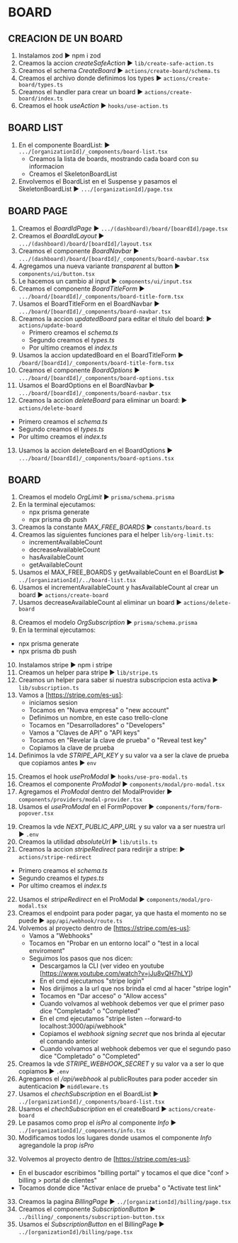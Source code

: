 # BOARD
## CREACION DE UN BOARD
1. Instalamos zod ► npm i zod
2. Creamos la accion *createSafeAction* ► `lib/create-safe-action.ts`
3. Creamos el schema *CreateBoard* ► `actions/create-board/schema.ts`
4. Creamos el archivo donde definimos los types ► `actions/create-board/types.ts`
5. Creamos el handler para crear un board ► `actions/create-board/index.ts`
6. Creamos el hook *useAction* ► `hooks/use-action.ts`

## BOARD LIST
1. En el componente BoardList: ► `.../[organizationId]/_components/board-list.tsx`
   - Creamos la lista de boards, mostrando cada board con su informacion
   - Creamos el SkeletonBoardList
2. Envolvemos el BoardList en el Suspense y pasamos el SkeletonBoardList ► `.../[organizationId]/page.tsx`

## BOARD PAGE
1. Creamos el *BoardIdPage* ► `.../(dashboard)/board/[boardId]/page.tsx`
2. Creamos el *BoardIdLayout* ► `.../(dashboard)/board/[boardId]/layout.tsx`
3. Creamos el componente *BoardNavbar* ► `.../(dashboard)/board/[boardId]/_components/board-navbar.tsx`
4. Agregamos una nueva variante *transparent* al button ► `components/ui/button.tsx`
5. Le hacemos un cambio al input ► `components/ui/input.tsx`
6. Creamos el componente *BoardTitleForm* ► `.../board/[boardId]/_components/board-title-form.tsx`
7. Usamos el BoardTitleForm en el BoardNavbar ► `.../board/[boardId]/_components/board-navbar.tsx`
8. Creamos la accion *updatedBoard* para editar el titulo del board: ► `actions/update-board`
   - Primero creamos el *schema.ts*
   - Segundo creamos el *types.ts*
   - Por ultimo creamos el *index.ts*
9. Usamos la accion updatedBoard en el BoardTitleForm ► `/board/[boardId]/_components/board-title-form.tsx`
10. Creamos el componente *BoardOptions* ► `.../board/[boardId]/_components/board-options.tsx`
11. Usamos el BoardOptions en el BoardNavbar ► `.../board/[boardId]/_components/board-navbar.tsx`
12. Creamos la accion *deleteBoard* para eliminar un board: ► `actions/delete-board`
   - Primero creamos el *schema.ts*
   - Segundo creamos el *types.ts*
   - Por ultimo creamos el *index.ts*
13. Usamos la accion deleteBoard en el BoardOptions ► `.../board/[boardId]/_components/board-options.tsx`

## BOARD 
<!-- Trabajamos en el limite de los baords -->
1. Creamos el modelo *OrgLimit* ► `prisma/schema.prisma`
2. En la terminal ejecutamos:
   - npx prisma generate
   - npx prisma db push
3. Creamos la constante *MAX_FREE_BOARDS* ► `constants/board.ts`
4. Creamos las siguientes funciones para el helper `lib/org-limit.ts`:
   - incrementAvailableCount
   - decreaseAvailableCount
   - hasAvailableCount
   - getAvailableCount
5. Usamos el MAX_FREE_BOARDS y getAvailableCount en el BoardList ► `../[organizationId]/../board-list.tsx`
6. Usamos el incrementAvailableCount y hasAvailableCount al crear un board ► `actions/create-board`
7. Usamos decreaseAvailableCount al eliminar un board ► `actions/delete-board`
<!-- Trabajamos en la subscripcion de los baords -->
8. Creamos el modelo *OrgSubscription* ► `prisma/schema.prisma`
9.  En la terminal ejecutamos:
   - npx prisma generate
   - npx prisma db push
10. Instalamos stripe ► npm i stripe
11. Creamos un helper para stripe ► `lib/stripe.ts`
12. Creamos un helper para saber si nuestra subscripcion esta activa ► `lib/subscription.ts`
13. Vamos a [https://stripe.com/es-us]:
    - iniciamos sesion
    - Tocamos en "Nueva empresa" o "new account"
    - Definimos un nombre, en este caso trello-clone
    - Tocamos en "Desarrolladores" o "Developers"
    - Vamos a "Claves de API" o "API keys"
    - Tocamos en "Revelar la clave de prueba" o "Reveal test key"
    - Copiamos la clave de prueba
14. Definimos la vde *STRIPE_API_KEY* y su valor va a ser la clave de prueba que copiamos antes ► `env`
<!-- Trabajamos en el modal para la subscripcion -->
15. Creamos el hook *useProModal* ► `hooks/use-pro-modal.ts`
16. Creamos el componente *ProModal* ► `components/modal/pro-modal.tsx`
17. Agregamos el *ProModal* dentro del ModalProvider ► `components/providers/modal-provider.tsx`
18. Usamos el *useProModal* en el FormPopover ► `components/form/form-popover.tsx`
<!-- Trabajamos en el pago para la subscripcion -->
19. Creamos la vde *NEXT_PUBLIC_APP_URL* y su valor va a ser nuestra url ► `.env`
20. Creamos la utilidad *absoluteUrl* ► `lib/utils.ts`
21. Creamos la accion *stripeRedirect* para redirijir a stripe: ► `actions/stripe-redirect`
   - Primero creamos el *schema.ts*
   - Segundo creamos el *types.ts*
   - Por ultimo creamos el *index.ts*
22. Usamos el *stripeRedirect* en el ProModal ► `components/modal/pro-modal.tsx`
23. Creamos el endpoint para poder pagar, ya que hasta el momento no se puede ► `app/api/webhook/route.ts`
24. Volvemos al proyecto dentro de [https://stripe.com/es-us]:
    - Vamos a "Webhooks"
    - Tocamos en "Probar en un entorno local" o "test in a local enviroment"
    - Seguimos los pasos que nos dicen:
      - Descargamos la CLI (ver video en youtube [https://www.youtube.com/watch?v=jJu8vQH7hLY])
      - En el cmd ejecutamos "stripe login"
      - Nos dirijimos a la url que nos brinda el cmd al hacer "stripe login"
      - Tocamos en "Dar acceso" o "Allow access"
      - Cuando volvamos al webhook debemos ver que el primer paso dice "Completado" o "Completed"
      - En el cmd ejecutamos "stripe listen --forward-to localhost:3000/api/webhook"
      - Copiamos el *webhook signing secret* que nos brinda al ejecutar el comando anterior
      - Cuando volvamos al webhook debemos ver que el segundo paso dice "Completado" o "Completed"
25. Creamos la vde *STRIPE_WEBHOOK_SECRET* y su valor va a ser lo que copiamos ► `.env`
26. Agregamos el */api/webhook* al publicRoutes para poder acceder sin autenticacion ► `middleware.ts`
27. Usamos el *chechSubscription* en el BoardList ► `../[organizationId]/_components/board-list.tsx`
29. Usamos el *chechSubscription* en el createBoard ► `actions/create-board`
30. Le pasamos como prop el *isPro* al componente *Info* ► `../[organizationId]/_components/info.tsx`
31. Modificamos todos los lugares donde usamos el componente *Info* agregandole la prop *isPro*
<!-- Trabajamos en la pagina del billing -->
32. Volvemos al proyecto dentro de [https://stripe.com/es-us]:
   - En el buscador escribimos "billing portal" y tocamos el que dice "conf > billing > portal de clientes"
   - Tocamos donde dice "Activar enlace de prueba" o "Activate test link"
33. Creamos la pagina *BillingPage* ► `../[organizationId]/billing/page.tsx`
34. Creamos el componente *SubscriptionButton* ► `../billing/_components/subscription-button.tsx`
35. Usamos el *SubscriptionButton* en el BillingPage ► `../[organizationId]/billing/page.tsx`
